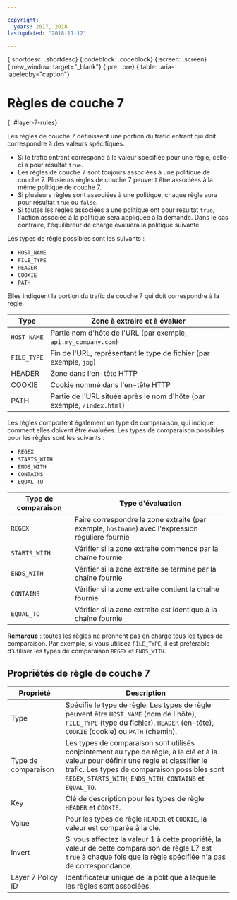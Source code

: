 ```yaml
---

copyright:
  years: 2017, 2018
lastupdated: "2018-11-12"

---
```


{:shortdesc: .shortdesc}
{:codeblock: .codeblock}
{:screen: .screen}
{:new_window: target="_blank"}
{:pre: .pre}
{:table: .aria-labeledby="caption"}

# Règles de couche 7
{: #layer-7-rules}

Les règles de couche 7 définissent une portion du trafic entrant qui doit correspondre à des valeurs spécifiques.

* Si le trafic entrant correspond à la valeur spécifiée pour une règle, celle-ci a pour résultat `true`.
* Les règles de couche 7 sont toujours associées à une politique de couche 7. Plusieurs règles de couche 7 peuvent être associées à la même politique de couche 7.
* Si plusieurs règles sont associées à une politique, chaque règle aura pour résultat `true` ou `false`. 
* Si toutes les règles associées à une politique ont pour résultat `true`, l'action associée à la politique sera appliquée à la demande. Dans le cas contraire, l'équilibreur de charge évaluera la politique suivante.

Les types de règle possibles sont les suivants : 

* `HOST_NAME`
* `FILE_TYPE`
* `HEADER`
* `COOKIE`
* `PATH`

Elles indiquent la portion du trafic de couche 7 qui doit correspondre à la règle.

Type      |  Zone à extraire et à évaluer
----------| -----------------------
`HOST_NAME` | Partie nom d'hôte de l'URL (par exemple, `api.my_company.com`)
`FILE_TYPE` | Fin de l'URL, représentant le type de fichier (par exemple, `jpg`)
HEADER    | Zone dans l'en-tête HTTP
COOKIE    | Cookie nommé dans l'en-tête HTTP 
PATH      | Partie de l'URL située après le nom d'hôte (par exemple, `/index.html`)

Les règles comportent également un type de comparaison, qui indique comment elles doivent être évaluées.
Les types de comparaison possibles pour les règles sont les suivants : 

* `REGEX`
* `STARTS_WITH`
* `ENDS_WITH`
* `CONTAINS`
* `EQUAL_TO`

Type de comparaison |  Type d'évaluation
----------------|---------------------
`REGEX`           |  Faire correspondre la zone extraite (par exemple, `hostname`) avec l'expression régulière fournie
`STARTS_WITH`     |  Vérifier si la zone extraite commence par la chaîne fournie
`ENDS_WITH`       |  Vérifier si la zone extraite se termine par la chaîne fournie
`CONTAINS`        |  Vérifier si la zone extraite contient la chaîne fournie
`EQUAL_TO`        |  Vérifier si la zone extraite est identique à la chaîne fournie

**Remarque** : toutes les règles ne prennent pas en charge tous les types de comparaison. Par exemple, si vous utilisez `FILE_TYPE`, il est préférable d'utiliser les types de comparaison `REGEX` et `ENDS_WITH`.

## Propriétés de règle de couche 7

Propriété  | Description
------------- | -------------
Type | Spécifie le type de règle. Les types de règle peuvent être `HOST_NAME` (nom de l'hôte), `FILE_TYPE` (type du fichier), `HEADER` (en-tête), `COOKIE` (cookie) ou `PATH` (chemin).
Type de comparaison | Les types de comparaison sont utilisés conjointement au type de règle, à la clé et à la valeur pour définir une règle et classifier le trafic. Les types de comparaison possibles sont `REGEX`, `STARTS_WITH`, `ENDS_WITH`, `CONTAINS` et `EQUAL_TO`.
Key | Clé de description pour les types de règle `HEADER` et `COOKIE`. 
Value |  Pour les types de règle `HEADER` et `COOKIE`, la valeur est comparée à la clé.
Invert | Si vous affectez la valeur 1 à cette propriété, la valeur de cette comparaison de règle L7 est `true` à chaque fois que la règle spécifiée n'a pas de correspondance.
Layer 7 Policy ID | Identificateur unique de la politique à laquelle les règles sont associées.
